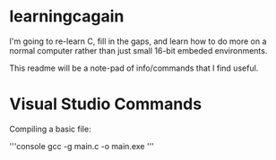 # learningcagain

I'm going to re-learn C, fill in the gaps, and learn how to do more on a normal computer rather than just small 16-bit embeded environments.

This readme will be a note-pad of info/commands that I find useful.

# Visual Studio Commands

Compiling a basic file:

'''console
gcc -g main.c -o main.exe
'''
